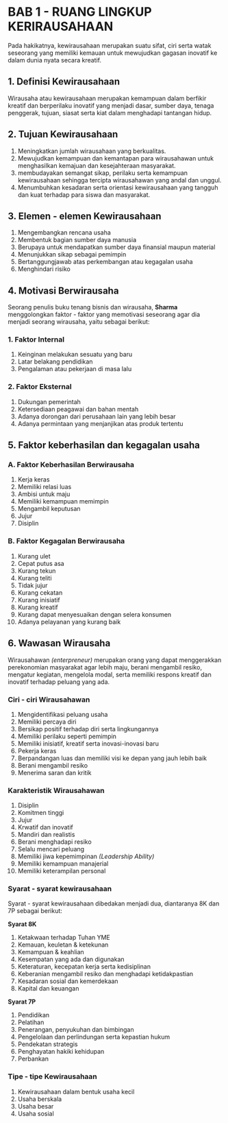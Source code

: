 # BAB 1 - RUANG LINGKUP KERIRAUSAHAAN

Pada hakikatnya, kewirausahaan merupakan suatu sifat, ciri serta watak seseorang yang memiliki kemauan untuk mewujudkan gagasan inovatif ke dalam dunia nyata secara kreatif.

## 1. Definisi Kewirausahaan
Wirausaha atau kewirausahaan merupakan kemampuan dalam berfikir kreatif dan berperilaku inovatif yang menjadi dasar, sumber daya, tenaga penggerak, tujuan, siasat serta kiat dalam menghadapi tantangan hidup.

## 2. Tujuan Kewirausahaan
1. Meningkatkan jumlah wirausahaan yang berkualitas.
2. Mewujudkan kemampuan dan kemantapan para wirausahawan untuk menghasilkan kemajuan dan kesejahteraan masyarakat.
3. membudayakan semangat sikap, perilaku serta kemampuan kewirausahaan sehingga tercipta wirausahawan yang andal dan unggul.
4. Menumbuhkan kesadaran serta orientasi kewirausahaan yang tangguh dan kuat terhadap para siswa dan masyarakat.

## 3. Elemen - elemen Kewirausahaan
1. Mengembangkan rencana usaha
2. Membentuk bagian sumber daya manusia
3. Berupaya untuk mendapatkan sumber daya finansial maupun material
4. Menunjukkan sikap sebagai pemimpin
5. Bertanggungjawab atas perkembangan atau kegagalan usaha
6. Menghindari risiko

## 4. Motivasi Berwirausaha
Seorang penulis buku tenang bisnis dan wirausaha, **Sharma** menggolongkan faktor -  faktor yang memotivasi seseorang agar dia menjadi seorang wirausaha, yaitu sebagai berikut:

### 1. Faktor Internal
1. Keinginan melakukan sesuatu yang baru
2. Latar belakang pendidikan
3. Pengalaman atau pekerjaan di masa lalu
   
### 2. Faktor Eksternal
1. Dukungan pemerintah
2. Ketersediaan peagawai dan bahan mentah
3. Adanya dorongan dari perusahaan lain yang lebih besar
4. Adanya permintaan yang menjanjikan atas produk tertentu

## 5. Faktor keberhasilan dan kegagalan usaha
### A. Faktor Keberhasilan Berwirausaha
1. Kerja keras
2. Memiliki relasi luas
3. Ambisi untuk maju
4. Memiliki kemampuan memimpin
5. Mengambil keputusan
6. Jujur
7. Disiplin

### B. Faktor Kegagalan Berwirausaha
1. Kurang ulet
2. Cepat putus asa
3. Kurang tekun
4. Kurang teliti
5. Tidak jujur
6. Kurang cekatan
7. Kurang inisiatif
8. Kurang kreatif
9. Kurang dapat menyesuaikan dengan selera konsumen
10. Adanya pelayanan yang kurang baik

## 6. Wawasan Wirausaha
Wirausahawan _(enterpreneur)_ merupakan orang yang dapat menggerakkan perekonomian masyarakat agar lebih maju, berani mengambil resiko, mengatur kegiatan, mengelola modal, serta memiliki respons kreatif dan inovatif terhadap peluang yang ada.

### Ciri - ciri Wirausahawan
1. Mengidentifikasi peluang usaha
2. Memiliki percaya diri
3. Bersikap positif terhadap diri serta lingkungannya
4. Memiliki perilaku seperti pemimpin
5. Memiliki inisiatif, kreatif serta inovasi-inovasi baru
6. Pekerja keras
7. Berpandangan luas dan memiliki visi ke depan yang jauh lebih baik
8. Berani mengambil resiko
9. Menerima saran dan kritik

### Karakteristik Wirausahawan
1. Disiplin
2. Komitmen tinggi
3. Jujur
4. Krwatif dan inovatif
5. Mandiri dan realistis
6. Berani menghadapi resiko
7. Selalu mencari peluang
8. Memiliki jiwa kepemimpinan _(Leadership Ability)_
9. Memiliki kemampuan manajerial
10. Memiliki keterampilan personal

### Syarat - syarat kewirausahaan
Syarat - syarat kewirausahaan dibedakan menjadi dua, diantaranya 8K dan 7P sebagai berikut:

**Syarat 8K**
1. Ketakwaan terhadap Tuhan YME
2. Kemauan, keuletan & ketekunan
3. Kemampuan & keahlian
4. Kesempatan yang ada dan digunakan
5. Keteraturan, kecepatan kerja serta kedisiplinan
6. Keberanian mengambil resiko dan menghadapi ketidakpastian
7. Kesadaran sosial dan kemerdekaan
8. Kapital dan keuangan

**Syarat 7P**
1. Pendidikan
2. Pelatihan
3. Penerangan, penyukuhan dan bimbingan
4. Pengelolaan dan perlindungan serta kepastian hukum
5. Pendekatan strategis
6. Penghayatan hakiki kehidupan
7. Perbankan

### Tipe - tipe Kewirausahaan
1. Kewirausahaan dalam bentuk usaha kecil
2. Usaha berskala
3. Usaha besar
4. Usaha sosial
